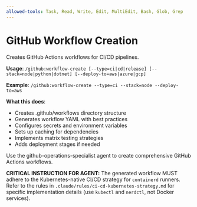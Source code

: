 ```yaml
---
allowed-tools: Task, Read, Write, Edit, MultiEdit, Bash, Glob, Grep
---
```


# GitHub Workflow Creation

Creates GitHub Actions workflows for CI/CD pipelines.

**Usage**: `/github:workflow-create [--type=ci|cd|release] [--stack=node|python|dotnet] [--deploy-to=aws|azure|gcp]`

**Example**: `/github:workflow-create --type=ci --stack=node --deploy-to=aws`

**What this does**:
- Creates .github/workflows directory structure
- Generates workflow YAML with best practices
- Configures secrets and environment variables
- Sets up caching for dependencies
- Implements matrix testing strategies
- Adds deployment stages if needed

Use the github-operations-specialist agent to create comprehensive GitHub Actions workflows.

**CRITICAL INSTRUCTION FOR AGENT:**
The generated workflow MUST adhere to the Kubernetes-native CI/CD strategy for `containerd` runners.
Refer to the rules in `.claude/rules/ci-cd-kubernetes-strategy.md` for specific implementation details (use `kubectl` and `nerdctl`, not Docker services).